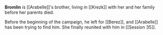**Bromlin** is [[Arabelle]]'s brother, living in [[Krezk]] with her and her family before her parents died.

Before the beginning of the campaign, he left for [[Berez]], and [[Arabelle]] has been trying to find him. She finally reunited with him in [[Session 35]].